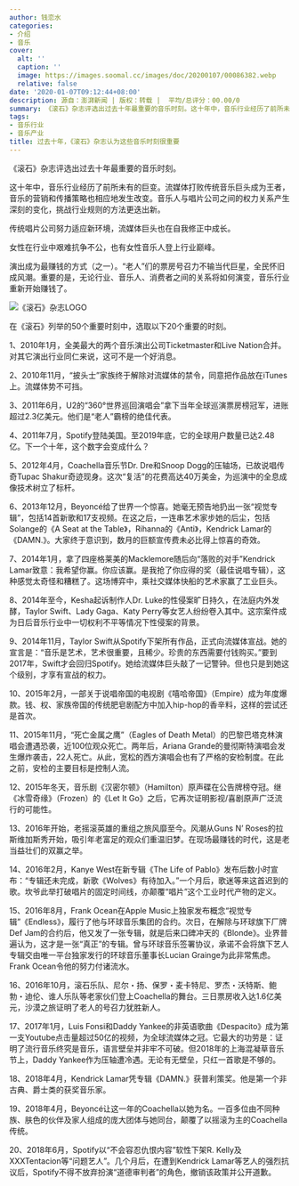 ```yaml
---
author: 钱恋水
categories:
- 介绍
- 音乐
cover:
  alt: ''
  caption: ''
  image: https://images.soomal.cc/images/doc/20200107/00086382.webp
  relative: false
date: '2020-01-07T09:12:44+08:00'
description: 源自：澎湃新闻 | 版权：转载 |  平均/总评分：00.00/0
summary: 《滚石》杂志评选出过去十年最重要的音乐时刻。这十年中，音乐行业经历了前所未有的巨变。流媒体打败传统音乐巨头成为王者，音乐的营销和传播策略也相应地发生改变。音乐人与唱片公司之间的权力关系产生深刻的变化，挑战行业规则的方法更迭出新……
tags:
- 音乐行业
- 音乐产业
title: 过去十年，《滚石》杂志认为这些音乐时刻很重要
---
```


《滚石》杂志评选出过去十年最重要的音乐时刻。

这十年中，音乐行业经历了前所未有的巨变。流媒体打败传统音乐巨头成为王者，音乐的营销和传播策略也相应地发生改变。音乐人与唱片公司之间的权力关系产生深刻的变化，挑战行业规则的方法更迭出新。

传统唱片公司努力适应新环境，流媒体巨头也在自我修正中成长。

女性在行业中艰难抗争不公，也有女性音乐人登上行业巅峰。

演出成为最赚钱的方式（之一）。“老人”们的票房号召力不输当代巨星，全民怀旧成风潮。重要的是，无论行业、音乐人、消费者之间的关系将如何演变，音乐行业重新开始赚钱了。

![《滚石》杂志LOGO](https://images.soomal.cc/images/doc/20200107/00086382.webp)





在《滚石》列举的50个重要时刻中，选取以下20个重要的时刻。

1、2010年1月，全美最大的两个音乐演出公司Ticketmaster和Live Nation合并。对其它演出行业同仁来说，这可不是一个好消息。

2、2010年11月，“披头士”家族终于解除对流媒体的禁令，同意把作品放在iTunes上。流媒体势不可挡。

3、2011年6月，U2的“360°世界巡回演唱会”拿下当年全球巡演票房榜冠军，进账超过2.3亿美元。他们是“老人”霸榜的绝佳代表。

4、2011年7月，Spotify登陆美国。至2019年底，它的全球用户数量已达2.48亿。下一个十年，这个数字会变成什么？

5、2012年4月，Coachella音乐节Dr. Dre和Snoop Dogg的压轴场，已故说唱传奇Tupac Shakur奇迹现身。这次“复活”的花费高达40万美金，为巡演中的全息成像技术树立了标杆。

6、2013年12月，Beyoncé给了世界一个惊喜。她毫无预告地扔出一张“视觉专辑”，包括14首新歌和17支视频。在这之后，一连串艺术家步她的后尘，包括Solange的《A Seat at the Table》，Rihanna的《Anti》，Kendrick Lamar的《DAMN.》。大家终于意识到，数月的巨额宣传费未必比得上惊喜的奇效。

7、2014年1月，拿了四座格莱美的Macklemore随后向“落败的对手”Kendrick Lamar致意：我希望你赢。你应该赢。是我抢了你应得的奖（最佳说唱专辑），这种感觉太奇怪和糟糕了。这场博弈中，乘社交媒体快船的艺术家赢了工业巨头。

8、2014年至今，Kesha起诉制作人Dr. Luke的性侵案旷日持久，在法庭内外发酵，Taylor Swift、Lady Gaga、Katy Perry等女艺人纷纷卷入其中。这宗案件成为日后音乐行业中一切权利不平等情况下性侵案的背景。

9、2014年11月，Taylor Swift从Spotify下架所有作品，正式向流媒体宣战。她的宣言是：“音乐是艺术，艺术很重要，且稀少。珍贵的东西需要付钱购买。”要到2017年，Swift才会回归Spotify。她给流媒体巨头敲了一记警钟。但也只是到她这个级别，才享有宣战的权力。

10、2015年2月，一部关于说唱帝国的电视剧《嘻哈帝国》（Empire）成为年度爆款。钱、权、家族帝国的传统肥皂剧配方中加入hip-hop的香辛料，这样的尝试还是首次。

11、2015年11月，“死亡金属之鹰”（Eagles of Death Metal）的巴黎巴塔克林演唱会遭遇恐袭，近100位观众死亡。两年后，Ariana Grande的曼彻斯特演唱会发生爆炸袭击，22人死亡。从此，宽松的西方演唱会也有了严格的安检制度。在此之前，安检的主要目标是控制人流。

12、2015年冬天，音乐剧《汉密尔顿》（Hamilton）原声碟在公告牌榜夺冠。继《冰雪奇缘》（Frozen）的《Let It Go》之后，它再次证明影视/喜剧原声广泛流行的可能性。

13、2016年开始，老摇滚英雄的重组之旅风靡至今。风潮从Guns N’ Roses的拉斯维加斯秀开始，吸引年老富足的观众们重温旧梦。在现场最赚钱的时代，这是老当益壮们的双赢之举。

14、2016年2月，Kanye West在新专辑《The Life of Pablo》发布后数小时宣布：“专辑还未完成，新歌《Wolves》有待加入。”一个月后，歌迷等来这首迟到的歌。坎爷此举打破唱片的固定时间线，亦颠覆“唱片”这个工业时代产物的定义。

15、2016年8月，Frank Ocean在Apple Music上独家发布概念“视觉专辑”《Endless》，履行了他与环球音乐集团的合约。次日，在解除与环球旗下厂牌Def Jam的合约后，他又发了一张专辑，就是后来口碑冲天的《Blonde》。业界普遍认为，这才是一张“真正”的专辑。曾与环球音乐签署协议，承诺不会将旗下艺人专辑交由唯一平台独家发行的环球音乐董事长Lucian Grainge为此非常焦虑。Frank Ocean令他的努力付诸流水。

16、2016年10月，滚石乐队、尼尔・扬、保罗・麦卡特尼、罗杰・沃特斯、鲍勃・迪伦、谁人乐队等老家伙们登上Coachella的舞台。三日票房收入达1.6亿美元，沙漠之旅证明了老人的号召力犹胜新人。

17、2017年1月，Luis Fonsi和Daddy Yankee的非英语歌曲《Despacito》成为第一支Youtube点击量超过50亿的视频，为全球流媒体之冠。它最大的功劳是：证明了流行音乐终究是音乐，语言壁垒并非牢不可破。但2018年的上海混凝草音乐节上，Daddy Yankee作为压轴遭冷遇。无论有无壁垒，只红一首歌是不够的。

18、2018年4月，Kendrick Lamar凭专辑《DAMN.》获普利策奖。他是第一个非古典、爵士类的获奖音乐家。

19、2018年4月，Beyoncé让这一年的Coachella以她为名。一百多位由不同种族、肤色的伙伴及家人组成的庞大团体与她同台，颠覆了以摇滚为主的Coachella传统。

20、2018年6月，Spotify以“不会容忍仇恨内容”软性下架R. Kelly及XXXTentacion等“问题艺人”。几个月后，在遭到Kendrick Lamar等艺人的强烈抗议后，Spotify不得不放弃扮演“道德审判者”的角色，撤销该政策并公开道歉。